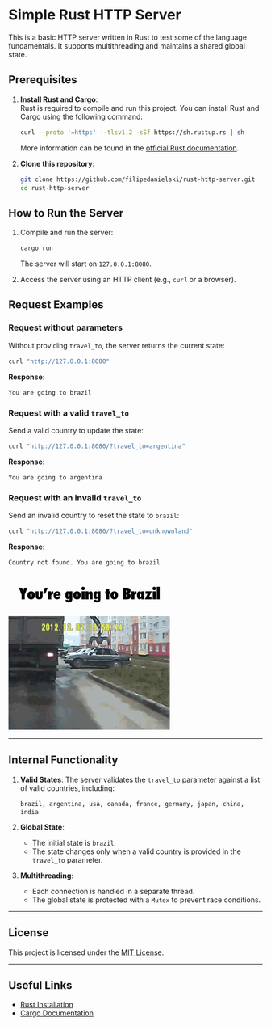 # Simple Rust HTTP Server

This is a basic HTTP server written in Rust to test some of the language fundamentals. It supports multithreading and maintains a shared global state.

## Prerequisites

1. **Install Rust and Cargo**:  
   Rust is required to compile and run this project. You can install Rust and Cargo using the following command:
   ```bash
   curl --proto '=https' --tlsv1.2 -sSf https://sh.rustup.rs | sh
   ```
   More information can be found in the [official Rust documentation](https://www.rust-lang.org/tools/install).

2. **Clone this repository**:
   ```bash
   git clone https://github.com/filipedanielski/rust-http-server.git
   cd rust-http-server
   ```

## How to Run the Server

1. Compile and run the server:
   ```bash
   cargo run
   ```
   The server will start on `127.0.0.1:8080`.

2. Access the server using an HTTP client (e.g., `curl` or a browser).

## Request Examples

### Request without parameters
Without providing `travel_to`, the server returns the current state:
```bash
curl "http://127.0.0.1:8080"
```
**Response**:
```
You are going to brazil
```

### Request with a valid `travel_to`
Send a valid country to update the state:
```bash
curl "http://127.0.0.1:8080/?travel_to=argentina"
```
**Response**:
```
You are going to argentina
```

### Request with an invalid `travel_to`
Send an invalid country to reset the state to `brazil`:
```bash
curl "http://127.0.0.1:8080/?travel_to=unknownland"
```
**Response**:
```
Country not found. You are going to brazil
```

![brazil.gif](./brazil.gif)

---

## Internal Functionality

1. **Valid States**:
   The server validates the `travel_to` parameter against a list of valid countries, including:
   ```
   brazil, argentina, usa, canada, france, germany, japan, china, india
   ```

2. **Global State**:
   - The initial state is `brazil`.
   - The state changes only when a valid country is provided in the `travel_to` parameter.

3. **Multithreading**:
   - Each connection is handled in a separate thread.
   - The global state is protected with a `Mutex` to prevent race conditions.

---

## License

This project is licensed under the [MIT License](LICENSE).

---

## Useful Links

- [Rust Installation](https://www.rust-lang.org/tools/install)
- [Cargo Documentation](https://doc.rust-lang.org/cargo/)
